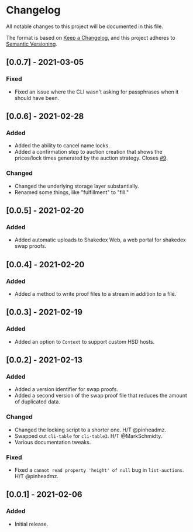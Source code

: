 # Changelog

All notable changes to this project will be documented in this file.

The format is based on [Keep a Changelog](https://keepachangelog.com/en/1.0.0/),
and this project adheres to [Semantic Versioning](https://semver.org/spec/v2.0.0.html).

## [0.0.7] - 2021-03-05
### Fixed

- Fixed an issue where the CLI wasn't asking for passphrases when it should have been.

## [0.0.6] - 2021-02-28
### Added

- Added the ability to cancel name locks.
- Added a confirmation step to auction creation that shows the prices/lock times generated by the auction strategy. Closes [#9](https://github.com/kurumiimari/shakedex/issues/9).

### Changed

- Changed the underlying storage layer substantially.
- Renamed some things, like "fulfillment" to "fill."

## [0.0.5] - 2021-02-20
### Added

- Added automatic uploads to Shakedex Web, a web portal for shakedex swap proofs.

## [0.0.4] - 2021-02-20
### Added

- Added a method to write proof files to a stream in addition to a file.

## [0.0.3] - 2021-02-19
### Added

- Added an option to `Context` to support custom HSD hosts. 

## [0.0.2] - 2021-02-13
### Added

- Added a version identifier for swap proofs.
- Added a second version of the swap proof file that reduces the amount of duplicated data.

### Changed

- Changed the locking script to a shorter one. H/T @pinheadmz.
- Swapped out `cli-table` for `cli-table3`. H/T @MarkSchmidty.
- Various documentation tweaks.

### Fixed

- Fixed a `cannot read property 'height' of null` bug in `list-auctions`. H/T @pinheadmz.

## [0.0.1] - 2021-02-06
### Added

- Initial release.